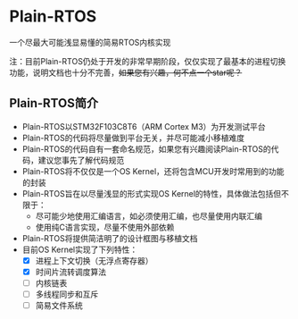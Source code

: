 # Plain-RTOS
一个尽最大可能浅显易懂的简易RTOS内核实现

注：目前Plain-RTOS仍处于开发的非常早期阶段，仅仅实现了最基本的进程切换功能，说明文档也十分不完善，~~如果您有兴趣，何不点一个star呢？~~

## Plain-RTOS简介

- Plain-RTOS以STM32F103C8T6（ARM Cortex M3）为开发测试平台
- Plain-RTOS的代码将尽量做到平台无关，并尽可能减小移植难度
- Plain-RTOS的代码自有一套命名规范，如果您有兴趣阅读Plain-RTOS的代码，建议您事先了解代码规范
- Plain-RTOS将不仅仅是一个OS Kernel，还将包含MCU开发时常用到的功能的封装
- Plain-RTOS旨在以尽量浅显的形式实现OS Kernel的特性，具体做法包括但不限于：
  - 尽可能少地使用汇编语言，如必须使用汇编，也尽量使用内联汇编
  - 使用纯C语言实现，尽量不使用外部依赖
- Plain-RTOS将提供简洁明了的设计框图与移植文档
- 目前OS Kernel实现了下列特性：
  - [x] 进程上下文切换（无浮点寄存器）
  - [x] 时间片流转调度算法
  - [ ] 内核链表
  - [ ] 多线程同步和互斥
  - [ ] 简易文件系统